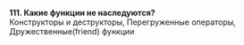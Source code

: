 **111. Какие функции не наследуются?**  
Конструкторы и деструкторы, Перегруженные операторы, Дружественные(friend) функции
